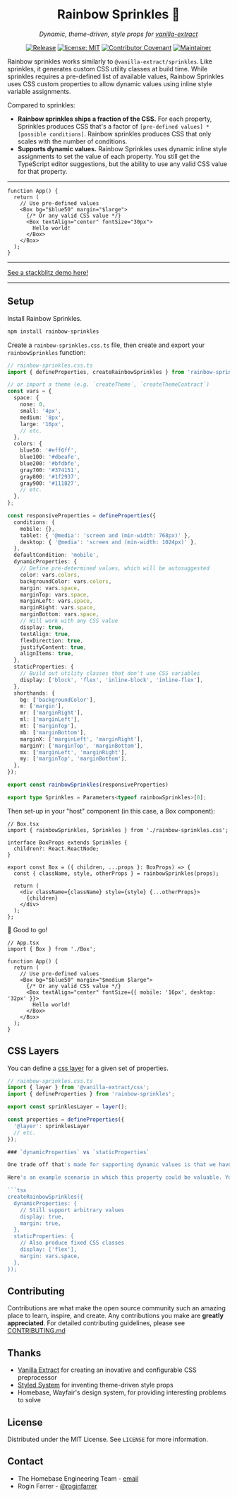 <h1 align="center">Rainbow Sprinkles 🧁</h1>

<p align="center"><i>Dynamic, theme-driven, style props for <a href="https://vanilla-extract.style" rel="nofollow">vanilla-extract</a></i></p>

<div align="center">

[![Release](https://img.shields.io/github/v/release/wayfair/rainbow-sprinkles?display_name=tag)](/packages/rainbow-sprinkles/CHANGELOG.md)
[![license: MIT](https://img.shields.io/badge/License-MIT-blue.svg)](LICENSE)
[![Contributor Covenant](https://img.shields.io/badge/Contributor%20Covenant-2.0-4baaaa.svg)](CODE_OF_CONDUCT.md)
[![Maintainer](https://img.shields.io/badge/Maintainer-Wayfair-7F187F)](https://wayfair.github.io)

</div>

Rainbow sprinkles works similarly to `@vanilla-extract/sprinkles`. Like sprinkles, it generates custom CSS utility classes at build time. While sprinkles requires a pre-defined list of available values, Rainbow Sprinkles uses CSS custom properties to allow dynamic values using inline style variable assignments.

Compared to sprinkles:

- **Rainbow sprinkles ships a fraction of the CSS.** For each property, Sprinkles produces CSS that's a factor of `[pre-defined values] * [possible conditions]`. Rainbow sprinkles produces CSS that only scales with the number of conditions.
- **Supports dynamic values.** Rainbow Sprinkles uses dynamic inline style assignments to set the value of each property. You still get the TypeScript editor suggestions, but the ability to use any valid CSS value for that property.

<hr />

```tsx
function App() {
  return (
    // Use pre-defined values
    <Box bg="$blue50" margin="$large">
      {/* Or any valid CSS value */}
      <Box textAlign="center" fontSize="30px">
        Hello world!
      </Box>
    </Box>
  );
}
```

<hr />

[See a stackblitz demo here!](https://stackblitz.com/edit/rainbowsprinkles-m3jek9?file=src/components/rainbow-sprinkles.css.ts)

<hr />

## Setup

Install Rainbow Sprinkles.

```bash
npm install rainbow-sprinkles
```

Create a `rainbow-sprinkles.css.ts` file, then create and export your `rainbowSprinkles` function:

```typescript
// rainbow-sprinkles.css.ts
import { defineProperties, createRainbowSprinkles } from 'rainbow-sprinkles';

// or import a theme (e.g. `createTheme`, `createThemeContract`)
const vars = {
  space: {
    none: 0,
    small: '4px',
    medium: '8px',
    large: '16px',
    // etc.
  },
  colors: {
    blue50: '#eff6ff',
    blue100: '#dbeafe',
    blue200: '#bfdbfe',
    gray700: '#374151',
    gray800: '#1f2937',
    gray900: '#111827',
    // etc.
  },
};

const responsiveProperties = defineProperties({
  conditions: {
    mobile: {},
    tablet: { '@media': 'screen and (min-width: 768px)' },
    desktop: { '@media': 'screen and (min-width: 1024px)' },
  },
  defaultCondition: 'mobile',
  dynamicProperties: {
    // Define pre-determined values, which will be autosuggested
    color: vars.colors,
    backgroundColor: vars.colors,
    margin: vars.space,
    marginTop: vars.space,
    marginLeft: vars.space,
    marginRight: vars.space,
    marginBottom: vars.space,
    // Will work with any CSS value
    display: true,
    textAlign: true,
    flexDirection: true,
    justifyContent: true,
    alignItems: true,
  },
  staticProperties: {
    // Build out utility classes that don't use CSS variables
    display: ['block', 'flex', 'inline-block', 'inline-flex'],
  },
  shorthands: {
    bg: ['backgroundColor'],
    m: ['margin'],
    mr: ['marginRight'],
    ml: ['marginLeft'],
    mt: ['marginTop'],
    mb: ['marginBottom'],
    marginX: ['marginLeft', 'marginRight'],
    marginY: ['marginTop', 'marginBottom'],
    mx: ['marginLeft', 'marginRight'],
    my: ['marginTop', 'marginBottom'],
  },
});

export const rainbowSprinkles(responsiveProperties)

export type Sprinkles = Parameters<typeof rainbowSprinkles>[0];
```

Then set-up in your "host" component (in this case, a Box component):

```tsx
// Box.tsx
import { rainbowSprinkles, Sprinkles } from './rainbow-sprinkles.css';

interface BoxProps extends Sprinkles {
  children?: React.ReactNode;
}

export const Box = ({ children, ...props }: BoxProps) => {
  const { className, style, otherProps } = rainbowSprinkles(props);

  return (
    <div className={className} style={style} {...otherProps}>
      {children}
    </div>
  );
};
```

🎉 Good to go!

```tsx
// App.tsx
import { Box } from './Box';

function App() {
  return (
    // Use pre-defined values
    <Box bg="$blue50" margin="$medium $large">
      {/* Or any valid CSS value */}
      <Box textAlign="center" fontSize={{ mobile: '16px', desktop: '32px' }}>
        Hello world!
      </Box>
    </Box>
  );
}
```

## CSS Layers

You can define a [css layer](https://developer.mozilla.org/en-US/docs/Web/CSS/@layer) for a given set of properties.

```typescript
// rainbow-sprinkles.css.ts
import { layer } from '@vanilla-extract/css';
import { defineProperties } from 'rainbow-sprinkles';

export const sprinklesLayer = layer();

const properties = defineProperties({
  '@layer': sprinklesLayer
  // etc.
});

### `dynamicProperties` vs `staticProperties`

One trade off that's made for supporting dynamic values is that we have to increase the size of the document. Instead of just appending a single class to an element to add a style, both a utility class and an inline style assignment is added to an element. While this setup will still produce an overall smaller bundle in many cases, some large applications may observe frequent recurrence of specific combinations of CSS properties and values. In these cases, those combinations can be set-up in `staticProperties` in the initial configuration. `staticProperties` will produce typical CSS utility classes. The runtime portion of Rainbow Sprinkles will defer to the CSS classes created by `staticProperties` and not apply any inline style assignments.

Here's an example scenario in which this property could be valuable. Your organization sets up Rainbow Sprinkles and sees widespread adoption. Your metrics reveal that the most frequently used prop/value combinations is `display="flex"` and `margin` with the application's theme variables. You can run an experiment to evaluate whether making these property/values combination static improves the bundle size.

```tsx
createRainbowSprinkles({
  dynamicProperties: {
    // Still support arbitrary values
    display: true,
    margin: true,
  },
  staticProperties: {
    // Also produce fixed CSS classes
    display: ['flex'],
    margin: vars.space,
  },
});
```

## Contributing

Contributions are what make the open source community such an amazing place to learn, inspire, and create. Any contributions you make are **greatly appreciated**. For detailed contributing guidelines, please see [CONTRIBUTING.md](CONTRIBUTING.md)

## Thanks

- [Vanilla Extract](https://vanilla-extract.style) for creating an inovative and configurable CSS preprocessor
- [Styled System](https://styled-system.com) for inventing theme-driven style props
- Homebase, Wayfair's design system, for providing interesting problems to solve

## License

Distributed under the MIT License. See `LICENSE` for more information.

## Contact

- The Homebase Engineering Team - [email](mailto:homebase-eng@wayfair.com)
- Rogin Farrer - [@roginfarrer](https://twitter.com/roginfarrer)
